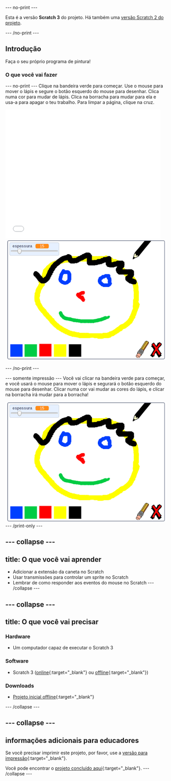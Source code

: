 \--- no-print \---

Esta é a versão **Scratch 3** do projeto. Há também uma [versão Scratch 2 do projeto](https://projects.raspberrypi.org/en/projects/paint-box-scratch2).

\--- /no-print \---

## Introdução

Faça o seu próprio programa de pintura!

### O que você vai fazer

\--- no-print \--- Clique na bandeira verde para começar. Use o mouse para mover o lápis e segure o botão esquerdo do mouse para desenhar. Clica numa cor para mudar de lápis. Clica na borracha para mudar para ela e usa-a para apagar o teu trabalho. Para limpar a página, clique na cruz.

<div class="scratch-preview">
  <iframe allowtransparency="true" width="485" height="402" src="//scratch.mit.edu/projects/embed/267243161/?autostart=false" frameborder="0" scrolling="no"></iframe>
  <img src="images/showcase.png">
</div>

\--- /no-print \---

\--- somente impressão \--- Você vai clicar na bandeira verde para começar, e você usará o mouse para mover o lápis e segurará o botão esquerdo do mouse para desenhar. Clicar numa cor vai mudar as cores do lápis, e clicar na borracha irá mudar para a borracha!

![demonstração](images/showcase.png) \--- /print-only \---

## \--- collapse \---

## title: O que você vai aprender

+ Adicionar a extensão da caneta no Scratch
+ Usar transmissões para controlar um sprite no Scratch
+ Lembrar de como responder aos eventos do mouse no Scratch \--- /collapse \---

## \--- collapse \---

## title: O que você vai precisar

### Hardware

+ Um computador capaz de executar o Scratch 3

### Software

+ Scratch 3 ([online](http://rpf.io/scratchon){:target="_blank"} ou [offline](http://rpf.io/scratchoff){:target="_blank"})

### Downloads

+ [Projeto inicial offline](http://rpf.io/p/en/paint-box-go){:target="_blank"}

\--- /collapse \---

## \--- collapse \---

## informações adicionais para educadores

Se você precisar imprimir este projeto, por favor, use a [versão para impressão](https://projects.raspberrypi.org/en/projects/paint-box/print){:target="_blank"}.

Você pode encontrar o [projeto concluído aqui](http://rpf.io/p/en/paint-box-get){:target="_blank"}. \--- /collapse \---